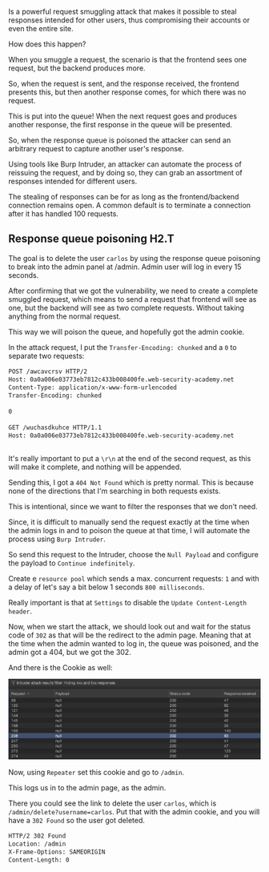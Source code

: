 Is a powerful request smuggling attack that makes it possible to steal responses intended for other users, thus compromising their accounts or even the entire site.

How does this happen?

When you smuggle a request, the scenario is that the frontend sees one request, but the backend produces more. 

So, when the request is sent, and the response received, the frontend presents this, but then another response comes, for which there was no request.

This is put into the queue! When the next request goes and produces another response, the first response in the queue will be presented.

So, when the response queue is poisoned the attacker can send an arbitrary request to capture another user's response.

Using tools like Burp Intruder, an attacker can automate the process of reissuing the request, and by doing so, they can grab an assortment of responses intended for different users.

The stealing of responses can be for as long as the frontend/backend connection remains open. A common default is to terminate a connection after it has handled 100 requests.

## Response queue poisoning H2.T

The goal is to delete the user `carlos` by using the response queue poisoning to break into the admin panel at /admin. Admin user will log in every 15 seconds.

After confirming that we got the vulnerability, we need to create a complete smuggled request, which means to send a request that frontend will see as one, but the backend will see as two complete requests. Without taking anything from the normal request.

This way we will poison the queue, and hopefully got the admin cookie.

In the attack request, I put the `Transfer-Encoding: chunked` and a `0` to separate two requests:

```http
POST /awcavcrsv HTTP/2
Host: 0a0a006e03773eb7812c433b008400fe.web-security-academy.net
Content-Type: application/x-www-form-urlencoded
Transfer-Encoding: chunked

0

GET /wuchasdkuhce HTTP/1.1
Host: 0a0a006e03773eb7812c433b008400fe.web-security-academy.net


```

It's really important to put a `\r\n` at the end of the second request, as this will make it complete, and nothing will be appended.

Sending this, I got a `404 Not Found` which is pretty normal. This is because none of the directions that I'm searching in both requests exists.

This is intentional, since we want to filter the responses that we don't need.

Since, it is difficult to manually send the request exactly at the time when the admin logs in and to poison the queue at that time, I will automate the process using `Burp Intruder`.

So send this request to the Intruder, choose the `Null Payload` and configure the payload to `Continue indefinitely`.

Create e `resource pool` which sends a max. concurrent requests: `1` and with a delay of let's say a bit below 1 seconds `800 milliseconds`.

Really important is that at `Settings` to disable the `Update Content-Length header`.

Now, when we start the attack, we should look out and wait for the status code of `302` as that will be the redirect to the admin page. Meaning that at the time when the admin wanted to log in, the queue was poisoned, and the admin got a 404, but we got the 302.

And there is the Cookie as well:

![](../../../../images/Pasted_image_20250116145602.png)

Now, using `Repeater` set this cookie and go to `/admin`. 

This logs us in to the admin page, as the admin.

There you could see the link to delete the user `carlos`, which is `/admin/delete?username=carlos`. Put that with the admin cookie, and you will have a `302 Found` so the user got deleted.

```http
HTTP/2 302 Found
Location: /admin
X-Frame-Options: SAMEORIGIN
Content-Length: 0
```
